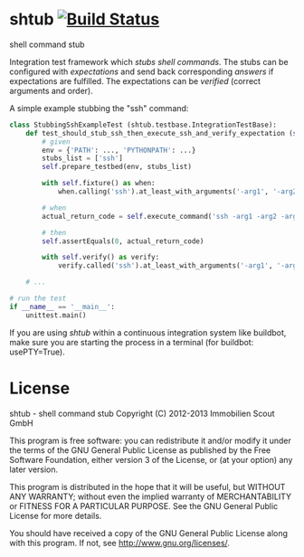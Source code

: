 shtub [![Build Status](https://secure.travis-ci.org/yadt/shtub.png?branch=master)](http://travis-ci.org/yadt/shtub)
=====

shell command stub

Integration test framework which *stubs shell commands*.
The stubs can be configured with *expectations* and send back corresponding
*answers* if expectations are fulfilled. The expectations can be *verified*
(correct arguments and order).


 A simple example stubbing the "ssh" command:
```python
class StubbingSshExampleTest (shtub.testbase.IntegrationTestBase):
    def test_should_stub_ssh_then_execute_ssh_and_verify_expectation (self):
        # given
        env = {'PATH': ..., 'PYTHONPATH': ...}
        stubs_list = ['ssh']
        self.prepare_testbed(env, stubs_list)

        with self.fixture() as when:
            when.calling('ssh').at_least_with_arguments('-arg1', '-arg2', '-arg3').then_return(0)

        # when
        actual_return_code = self.execute_command('ssh -arg1 -arg2 -arg3')

        # then
        self.assertEquals(0, actual_return_code)

        with self.verify() as verify:
            verify.called('ssh').at_least_with_arguments('-arg1', '-arg2', '-arg3')

    # ...

# run the test
if __name__ == '__main__':
    unittest.main()
```

If you are using *shtub* within a continuous integration system like buildbot,
make sure you are starting the process in a terminal (for buildbot: usePTY=True).  

License
=======

shtub - shell command stub
Copyright (C) 2012-2013 Immobilien Scout GmbH

This program is free software: you can redistribute it and/or modify
it under the terms of the GNU General Public License as published by
the Free Software Foundation, either version 3 of the License, or
(at your option) any later version.

This program is distributed in the hope that it will be useful,
but WITHOUT ANY WARRANTY; without even the implied warranty of
MERCHANTABILITY or FITNESS FOR A PARTICULAR PURPOSE.  See the
GNU General Public License for more details.

You should have received a copy of the GNU General Public License
along with this program.  If not, see <http://www.gnu.org/licenses/>.

